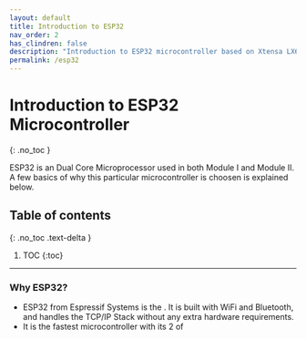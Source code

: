 ```yaml
---
layout: default
title: Introduction to ESP32
nav_order: 2
has_clindren: false
description: "Introduction to ESP32 microcontroller based on Xtensa LX6 microprocessor @ 240 MHz."
permalink: /esp32
---
```


# Introduction to ESP32 Microcontroller
{: .no_toc }


ESP32 is an Dual Core Microprocessor used in both Module I and Module II. A few basics of why this particular microcontroller is choosen is explained below.



## Table of contents
{: .no_toc .text-delta }

1. TOC
{:toc}

---

### Why ESP32?

- ESP32 from Espressif Systems is the . It is built with WiFi and Bluetooth, and handles the TCP/IP Stack without any extra hardware requirements.
- It is the fastest microcontroller with its 2 of 